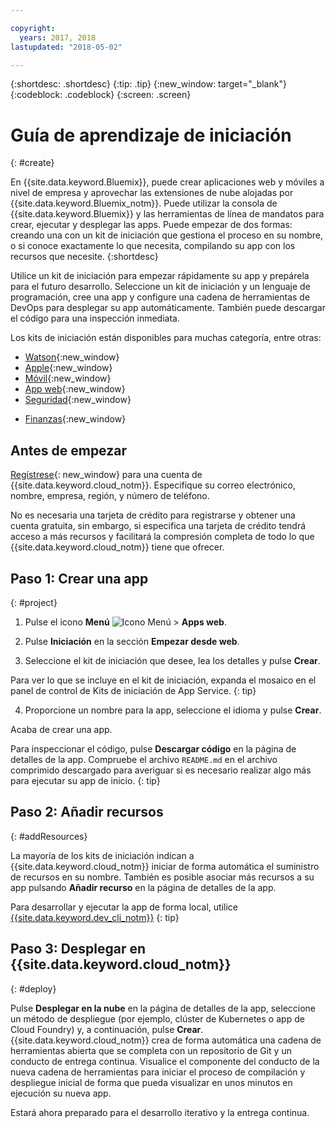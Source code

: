 ```yaml
---

copyright:
  years: 2017, 2018
lastupdated: "2018-05-02"

---
```


{:shortdesc: .shortdesc}
{:tip: .tip}
{:new_window: target="_blank"}
{:codeblock: .codeblock}
{:screen: .screen}

# Guía de aprendizaje de iniciación
{: #create}

En {{site.data.keyword.Bluemix}}, puede crear aplicaciones web y móviles a nivel de empresa y aprovechar las extensiones de nube alojadas por {{site.data.keyword.Bluemix_notm}}. Puede utilizar la consola de {{site.data.keyword.Bluemix}} y las herramientas de línea de mandatos para crear, ejecutar y desplegar las apps. Puede empezar de dos formas: creando una con un kit de iniciación que gestiona el proceso en su nombre, o si conoce exactamente lo que necesita, compilando su app con los recursos que necesite.
{:shortdesc}

Utilice un kit de iniciación para empezar rápidamente su app y prepárela para el futuro desarrollo. Seleccione un kit de iniciación y un lenguaje de programación, cree una app y configure una cadena de herramientas de DevOps para desplegar su app automáticamente. También puede descargar el código para una inspección inmediata.

Los kits de iniciación están disponibles para muchas categoría, entre otras:

* [Watson](https://console.bluemix.net/developer/watson){:new_window}
* [Apple](https://console.bluemix.net/developer/appledevelopment){:new_window}
* [Móvil](https://console.bluemix.net/developer/mobile){:new_window}
* [App web](https://console.bluemix.net/developer/appservice){:new_window}
* [Seguridad](https://console.bluemix.net/developer/security){:new_window}
<!--* [Watson Data Platform developer console](https://console.bluemix.net/developer/dataplatform)-->
* [Finanzas](https://console.bluemix.net/developer/finance){:new_window}

## Antes de empezar

[Regístrese](https://console.bluemix.net){: new_window} para una cuenta de {{site.data.keyword.cloud_notm}}. Especifique su correo electrónico, nombre, empresa, región, y número de teléfono.

No es necesaria una tarjeta de crédito para registrarse y obtener una cuenta gratuita, sin embargo, si especifica una tarjeta de crédito tendrá acceso a más recursos y facilitará la compresión completa de todo lo que {{site.data.keyword.cloud_notm}} tiene que ofrecer.

## Paso 1: Crear una app
{: #project}

1. Pulse el icono **Menú** ![Icono Menú](../icons/icon_hamburger.svg) > **Apps web**.

2. Pulse **Iniciación** en la sección **Empezar desde web**.

3. Seleccione el kit de iniciación que desee, lea los detalles y pulse **Crear**.

  Para ver lo que se incluye en el kit de iniciación, expanda el mosaico en el panel de control de Kits de iniciación de App Service.
  {: tip}

4. Proporcione un nombre para la app, seleccione el idioma y pulse **Crear**.

Acaba de crear una app.

Para inspeccionar el código, pulse **Descargar código** en la página de detalles de la app. Compruebe el archivo `README.md` en el archivo comprimido descargado para averiguar si es necesario realizar algo más para ejecutar su app de inicio.
{: tip}

## Paso 2: Añadir recursos
{: #addResources}

La mayoría de los kits de iniciación indican a {{site.data.keyword.cloud_notm}} iniciar de forma automática el suministro de recursos en su nombre. También es posible asociar más recursos a su app pulsando **Añadir recurso** en la página de detalles de la app.

Para desarrollar y ejecutar la app de forma local, utilice [{{site.data.keyword.dev_cli_notm}}](../cli/idt/index.html)
{: tip}

## Paso 3: Desplegar en {{site.data.keyword.cloud_notm}}
{: #deploy}

Pulse **Desplegar en la nube** en la página de detalles de la app, seleccione un método de despliegue (por ejemplo, clúster de Kubernetes o app de Cloud Foundry) y, a continuación, pulse **Crear**. {{site.data.keyword.cloud_notm}} crea de forma automática una cadena de herramientas abierta que se completa con un repositorio de Git y un conducto de entrega continua. Visualice el componente del conducto de la nueva cadena de herramientas para iniciar el proceso de compilación y despliegue inicial de forma que pueda visualizar en unos minutos en ejecución su nueva app.

Estará ahora preparado para el desarrollo iterativo y la entrega continua.
